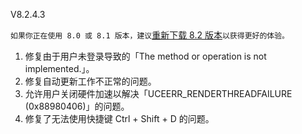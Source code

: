 V8.2.4.3

`如果你正在使用 8.0 或 8.1 版本，建议`[重新下载 8.2 版本](https://otp.landian.vip/)`以获得更好的体验。`

1. 修复由于用户未登录导致的「The method or operation is not implemented.」。
2. 修复自动更新工作不正常的问题。
3. 允许用户关闭硬件加速以解决「UCEERR_RENDERTHREADFAILURE (0x88980406)」的问题。
4. 修复了无法使用快捷键 Ctrl + Shift + D 的问题。
